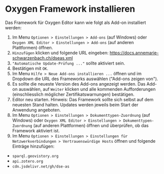 # Oxygen Framework installieren

Das Framework für Oxygen Editor kann wie folgt als Add-on installiert werden:

1. Im Menu `Optionen > Einstellungen > Add-ons` (auf Windows) oder `Oxygen XML Editor > Einstellungen > Add-ons` (auf anderen Plattformen) öffnen.
2. `Hinzufügen` klicken und folgende URL eingeben: https://docs.annemarie-schwarzenbach.ch/dseas.xml
3. `"Automatische Update-Prüfung ..."` sollte aktiviert sein.
4. Bestätigen mit `OK`.
5. Im Menu `Hilfe > Neue Add-ons installieren ...` öffnen und im Dropdown die URL des Frameworks auswählen ("Add-ons zeigen von").
6. Es sollte die neueste Version des Add-ons angezeigt werden. Das Add-on auswählen, auf `Weiter` klicken und alle kommenden Aufforderungen (einschliesslich möglicher Zertifikatswarnungen) bestätigen.
7. Editor neu starten. Hinweis: Das Framework sollte sich selbst auf dem neuesten Stand halten. Updates werden jeweils beim Start der Anwendung angeboten.
8. Im Menu `Optionen > Einstellungen > Dokumenttypen-Zuordnung` (auf Windows) oder `Oxygen XML Editor > Einstellungen > Dokumenttypen-Zuordnung` (auf anderen Plattformen) öffnen und überprüfen, ob das Framework aktiviert ist.
9. Im Menu `Optionen > Einstellungen > Einstellungen für Netzwerkverbindungen > Vertrauenswürdige Hosts` öffnen und folgende Einträge hinzufügen:
  * `sparql.geovistory.org`
  * `api.zotero.org`
  * `cdn.jsdelivr.net/gh/dse-as`

